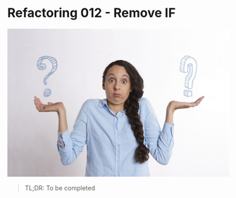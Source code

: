 # Refactoring 012 - Remove IF
            
![Refactoring 012 - Remove IF](Refactoring%20012%20-%20Remove%20IF.jpg)

> TL;DR: To be completed